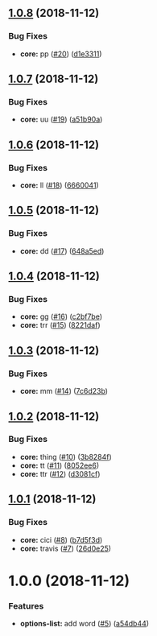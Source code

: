 ## [1.0.8](https://github.com/doc-kit/ui/compare/v1.0.7...v1.0.8) (2018-11-12)


### Bug Fixes

* **core:** pp ([#20](https://github.com/doc-kit/ui/issues/20)) ([d1e3311](https://github.com/doc-kit/ui/commit/d1e3311))

## [1.0.7](https://github.com/doc-kit/ui/compare/v1.0.6...v1.0.7) (2018-11-12)


### Bug Fixes

* **core:** uu ([#19](https://github.com/doc-kit/ui/issues/19)) ([a51b90a](https://github.com/doc-kit/ui/commit/a51b90a))

## [1.0.6](https://github.com/doc-kit/ui/compare/v1.0.5...v1.0.6) (2018-11-12)


### Bug Fixes

* **core:** ll ([#18](https://github.com/doc-kit/ui/issues/18)) ([6660041](https://github.com/doc-kit/ui/commit/6660041))

## [1.0.5](https://github.com/doc-kit/ui/compare/v1.0.4...v1.0.5) (2018-11-12)


### Bug Fixes

* **core:** dd ([#17](https://github.com/doc-kit/ui/issues/17)) ([648a5ed](https://github.com/doc-kit/ui/commit/648a5ed))

## [1.0.4](https://github.com/doc-kit/ui/compare/v1.0.3...v1.0.4) (2018-11-12)


### Bug Fixes

* **core:** gg ([#16](https://github.com/doc-kit/ui/issues/16)) ([c2bf7be](https://github.com/doc-kit/ui/commit/c2bf7be))
* **core:** trr ([#15](https://github.com/doc-kit/ui/issues/15)) ([8221daf](https://github.com/doc-kit/ui/commit/8221daf))

## [1.0.3](https://github.com/doc-kit/ui/compare/v1.0.2...v1.0.3) (2018-11-12)


### Bug Fixes

* **core:** mm ([#14](https://github.com/doc-kit/ui/issues/14)) ([7c6d23b](https://github.com/doc-kit/ui/commit/7c6d23b))

## [1.0.2](https://github.com/doc-kit/ui/compare/v1.0.1...v1.0.2) (2018-11-12)


### Bug Fixes

* **core:** thing ([#10](https://github.com/doc-kit/ui/issues/10)) ([3b8284f](https://github.com/doc-kit/ui/commit/3b8284f))
* **core:** tt ([#11](https://github.com/doc-kit/ui/issues/11)) ([8052ee6](https://github.com/doc-kit/ui/commit/8052ee6))
* **core:** ttr ([#12](https://github.com/doc-kit/ui/issues/12)) ([d3081cf](https://github.com/doc-kit/ui/commit/d3081cf))

## [1.0.1](https://github.com/doc-kit/ui/compare/v1.0.0...v1.0.1) (2018-11-12)


### Bug Fixes

* **core:** cici ([#8](https://github.com/doc-kit/ui/issues/8)) ([b7d5f3d](https://github.com/doc-kit/ui/commit/b7d5f3d))
* **core:** travis ([#7](https://github.com/doc-kit/ui/issues/7)) ([26d0e25](https://github.com/doc-kit/ui/commit/26d0e25))

# 1.0.0 (2018-11-12)


### Features

* **options-list:** add word ([#5](https://github.com/doc-kit/ui/issues/5)) ([a54db44](https://github.com/doc-kit/ui/commit/a54db44))
